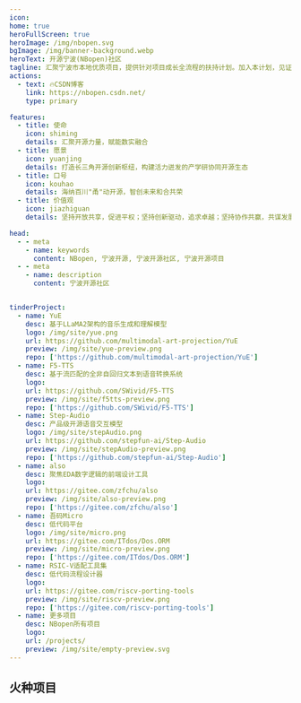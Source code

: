 ```yaml
---
icon: 
home: true
heroFullScreen: true
heroImage: /img/nbopen.svg
bgImage: /img/banner-background.webp
heroText: 开源宁波(NBopen)社区
tagline: 汇聚宁波市本地优质项目，提供针对项目成长全流程的扶持计划。加入本计划，见证你的项目从“星星火种”到“燎原之火”
actions:
  - text: 🔥CSDN博客
    link: https://nbopen.csdn.net/
    type: primary

features:
  - title: 使命
    icon: shiming
    details: 汇聚开源力量，赋能数实融合
  - title: 愿景
    icon: yuanjing
    details: 打造长三角开源创新枢纽，构建活力迸发的产学研协同开源生态
  - title: 口号
    icon: kouhao
    details: 海纳百川"甬"动开源，智创未来和合共荣
  - title: 价值观
    icon: jiazhiguan
    details: 坚持开放共享，促进平权；坚持创新驱动，追求卓越；坚持协作共赢，共谋发展；坚持伦理至上，安全可信

head:
  - - meta
    - name: keywords
      content: NBopen, 宁波开源, 宁波开源社区, 宁波开源项目
  - - meta
    - name: description
      content: 宁波开源社区


tinderProject:
  - name: YuE
    desc: 基于LLaMA2架构的音乐生成和理解模型
    logo: /img/site/yue.png
    url: https://github.com/multimodal-art-projection/YuE
    preview: /img/site/yue-preview.png
    repo: ['https://github.com/multimodal-art-projection/YuE']
  - name: F5-TTS
    desc: 基于流匹配的全非自回归文本到语音转换系统
    logo: 
    url: https://github.com/SWivid/F5-TTS
    preview: /img/site/f5tts-preview.png
    repo: ['https://github.com/SWivid/F5-TTS']
  - name: Step-Audio
    desc: 产品级开源语音交互模型
    logo: /img/site/stepAudio.png
    url: https://github.com/stepfun-ai/Step-Audio
    preview: /img/site/stepAudio-preview.png
    repo: ['https://github.com/stepfun-ai/Step-Audio']  
  - name: also
    desc: 聚焦EDA数字逻辑的前端设计工具
    logo: 
    url: https://gitee.com/zfchu/also
    preview: /img/site/also-preview.png
    repo: ['https://gitee.com/zfchu/also'] 
  - name: 吾码Micro
    desc: 低代码平台
    logo: /img/site/micro.png
    url: https://gitee.com/ITdos/Dos.ORM
    preview: /img/site/micro-preview.png
    repo: ['https://gitee.com/ITdos/Dos.ORM'] 
  - name: RSIC-V适配工具集
    desc: 低代码流程设计器
    logo:
    url: https://gitee.com/riscv-porting-tools
    preview: /img/site/riscv-preview.png
    repo: ['https://gitee.com/riscv-porting-tools']
  - name: 更多项目
    desc: NBopen所有项目
    logo:
    url: /projects/
    preview: /img/site/empty-preview.svg
---
```


## 火种项目

<SiteInfo v-for="item in $frontmatter.tinderProject" :key="item.link" v-bind="item" :repo="item.repo"/>
